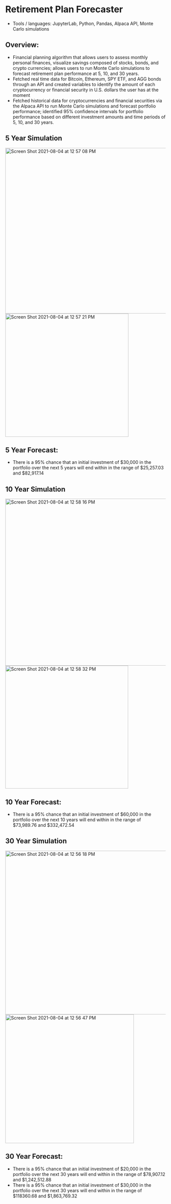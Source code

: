 # Retirement Plan Forecaster
-	Tools / languages: JupyterLab, Python, Pandas, Alpaca API, Monte Carlo simulations

## Overview:
-	Financial planning algorithm that allows users to assess monthly personal finances, visualize savings composed of stocks, bonds, and crypto currencies; allows users to run Monte Carlo simulations to forecast retirement plan performance at 5, 10, and 30 years.
-	Fetched real time data for Bitcoin, Ethereum, SPY ETF, and AGG bonds through an API and created variables to identify the amount of each cryptocurrency or financial security in U.S. dollars the user has at the moment 
-	Fetched historical data for cryptocurrencies and financial securities via the Alpaca API to run Monte Carlo simulations and forecast portfolio performance; identified 95% confidence intervals for portfolio performance based on different investment amounts and time periods of 5, 10, and 30 years. 

## 5 Year Simulation 
<img width="520" alt="Screen Shot 2021-08-04 at 12 57 08 PM" src="https://user-images.githubusercontent.com/83780964/128222968-60ed5f76-b703-424a-b3b4-9d3e8f37a656.png">
<img width="387" alt="Screen Shot 2021-08-04 at 12 57 21 PM" src="https://user-images.githubusercontent.com/83780964/128222972-ab38b985-ff38-46fb-bd2c-fc033c69f7c8.png">

## 5 Year Forecast:
- There is a 95% chance that an initial investment of $30,000 in the portfolio over the next 5 years will end within in the range of $25,257.03 and $82,917.14

## 10 Year Simulation 
<img width="524" alt="Screen Shot 2021-08-04 at 12 58 16 PM" src="https://user-images.githubusercontent.com/83780964/128223090-0bbf7930-d7de-4d3b-8576-76a82e516edd.png">
<img width="386" alt="Screen Shot 2021-08-04 at 12 58 32 PM" src="https://user-images.githubusercontent.com/83780964/128223096-63cd5e9b-fdca-40df-98b3-36b519503d9c.png">

## 10 Year Forecast:
- There is a 95% chance that an initial investment of $60,000 in the portfolio over the next 10 years will end within in the range of $73,989.76 and $332,472.54

## 30 Year Simulation 

<img width="514" alt="Screen Shot 2021-08-04 at 12 56 18 PM" src="https://user-images.githubusercontent.com/83780964/128223151-629513ad-2d98-48d2-8f29-309cc5e457f7.png">
<img width="404" alt="Screen Shot 2021-08-04 at 12 56 47 PM" src="https://user-images.githubusercontent.com/83780964/128223162-3eb9b6b3-583e-4706-b51b-1c0139c9b635.png">

## 30 Year Forecast:
- There is a 95% chance that an initial investment of $20,000 in the portfolio over the next 30 years will end within in the range of $78,907.12 and $1,242,512.88
- There is a 95% chance that an initial investment of $30,000 in the portfolio over the next 30 years will end within in the range of $118360.68 and $1,863,769.32
